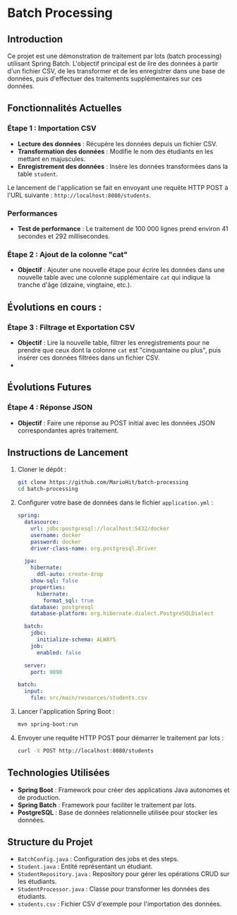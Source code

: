 # Batch Processing

## Introduction

Ce projet est une démonstration de traitement par lots (batch processing) utilisant Spring Batch. L'objectif principal est de lire des données à partir d'un fichier CSV, de les transformer et de les enregistrer dans une base de données, puis d'effectuer des traitements supplémentaires sur ces données.

## Fonctionnalités Actuelles

### Étape 1 : Importation CSV

- **Lecture des données** : Récupère les données depuis un fichier CSV.
- **Transformation des données** : Modifie le nom des étudiants en les mettant en majuscules.
- **Enregistrement des données** : Insère les données transformées dans la table `student`.

Le lancement de l'application se fait en envoyant une requête HTTP POST à l'URL suivante : `http://localhost:8080/students`.

### Performances

- **Test de performance** : Le traitement de 100 000 lignes prend environ 41 secondes et 292 millisecondes.

### Étape 2 : Ajout de la colonne "cat"

- **Objectif** : Ajouter une nouvelle étape pour écrire les données dans une nouvelle table avec une colonne supplémentaire `cat` qui indique la tranche d'âge (dizaine, vingtaine, etc.).


## Évolutions en cours : 

### Étape 3 : Filtrage et Exportation CSV

- **Objectif** : Lire la nouvelle table, filtrer les enregistrements pour ne prendre que ceux dont la colonne `cat` est "cinquantaine ou plus", puis insérer ces données filtrées dans un fichier CSV.
- 
## Évolutions Futures

### Étape 4 : Réponse JSON

- **Objectif** : Faire une réponse au POST initial avec les données JSON correspondantes après traitement.

## Instructions de Lancement

1. Cloner le dépôt :
    ```sh
    git clone https://github.com/MarioHit/batch-processing
    cd batch-processing
    ```

2. Configurer votre base de données dans le fichier `application.yml` :
    ```yaml
    spring:
      datasource:
        url: jdbc:postgresql://localhost:5432/docker
        username: docker
        password: docker
        driver-class-name: org.postgresql.Driver

      jpa:
        hibernate:
          ddl-auto: create-drop
        show-sql: false
        properties:
          hibernate:
            format_sql: true
        database: postgresql
        database-platform: org.hibernate.dialect.PostgreSQLDialect

      batch:
        jdbc:
          initialize-schema: ALWAYS
        job:
          enabled: false

      server:
        port: 9090

    batch:
      input:
        file: src/main/resources/students.csv
    ```

3. Lancer l'application Spring Boot :
    ```sh
    mvn spring-boot:run
    ```

4. Envoyer une requête HTTP POST pour démarrer le traitement par lots :
    ```sh
    curl -X POST http://localhost:8080/students
    ```

## Technologies Utilisées

- **Spring Boot** : Framework pour créer des applications Java autonomes et de production.
- **Spring Batch** : Framework pour faciliter le traitement par lots.
- **PostgreSQL** : Base de données relationnelle utilisée pour stocker les données.

## Structure du Projet

- `BatchConfig.java` : Configuration des jobs et des steps.
- `Student.java` : Entité représentant un étudiant.
- `StudentRepository.java` : Repository pour gérer les opérations CRUD sur les étudiants.
- `StudentProcessor.java` : Classe pour transformer les données des étudiants.
- `students.csv` : Fichier CSV d'exemple pour l'importation des données.


